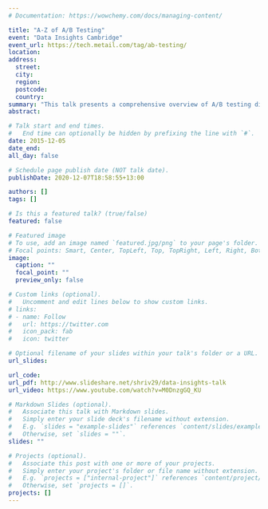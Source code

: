 ```yaml
---
# Documentation: https://wowchemy.com/docs/managing-content/

title: "A-Z of A/B Testing"
event: "Data Insights Cambridge"
event_url: https://tech.metail.com/tag/ab-testing/
location:
address:
  street:
  city:
  region:
  postcode:
  country:
summary: "This talk presents a comprehensive overview of A/B testing discussing both the advantages and the caveats. A series of case studies and toy examples will detail the myriad of analyses possible from rich web events data. Topics covered include inference with hypothesis testing, regression, bootstrapping, Bayesian models and parametric simulations."
abstract:

# Talk start and end times.
#   End time can optionally be hidden by prefixing the line with `#`.
date: 2015-12-05
date_end: 
all_day: false

# Schedule page publish date (NOT talk date).
publishDate: 2020-12-07T18:58:55+13:00

authors: []
tags: []

# Is this a featured talk? (true/false)
featured: false

# Featured image
# To use, add an image named `featured.jpg/png` to your page's folder. 
# Focal points: Smart, Center, TopLeft, Top, TopRight, Left, Right, BottomLeft, Bottom, BottomRight.
image:
  caption: ""
  focal_point: ""
  preview_only: false

# Custom links (optional).
#   Uncomment and edit lines below to show custom links.
# links:
# - name: Follow
#   url: https://twitter.com
#   icon_pack: fab
#   icon: twitter

# Optional filename of your slides within your talk's folder or a URL.
url_slides:

url_code:
url_pdf: http://www.slideshare.net/shriv29/data-insights-talk
url_video: https://www.youtube.com/watch?v=M0DnzgGQ_KU

# Markdown Slides (optional).
#   Associate this talk with Markdown slides.
#   Simply enter your slide deck's filename without extension.
#   E.g. `slides = "example-slides"` references `content/slides/example-slides.md`.
#   Otherwise, set `slides = ""`.
slides: ""

# Projects (optional).
#   Associate this post with one or more of your projects.
#   Simply enter your project's folder or file name without extension.
#   E.g. `projects = ["internal-project"]` references `content/project/deep-learning/index.md`.
#   Otherwise, set `projects = []`.
projects: []
---
```

